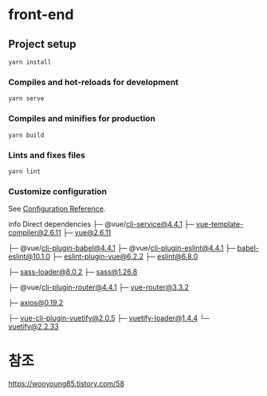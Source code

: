 # front-end

## Project setup
```
yarn install
```

### Compiles and hot-reloads for development
```
yarn serve
```

### Compiles and minifies for production
```
yarn build
```

### Lints and fixes files
```
yarn lint
```

### Customize configuration
See [Configuration Reference](https://cli.vuejs.org/config/).


info Direct dependencies
├─ @vue/cli-service@4.4.1
├─ vue-template-compiler@2.6.11
├─ vue@2.6.11

├─ @vue/cli-plugin-babel@4.4.1
├─ @vue/cli-plugin-eslint@4.4.1
├─ babel-eslint@10.1.0
├─ eslint-plugin-vue@6.2.2
├─ eslint@6.8.0

├─ sass-loader@8.0.2
├─ sass@1.26.8

├─ @vue/cli-plugin-router@4.4.1
├─ vue-router@3.3.2

├─ axios@0.19.2

├─ vue-cli-plugin-vuetify@2.0.5
├─ vuetify-loader@1.4.4
└─ vuetify@2.2.33

# 참조
https://wooyoung85.tistory.com/58

